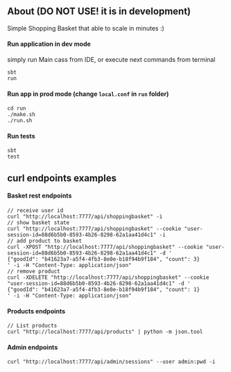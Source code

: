 ## About (DO NOT USE! it is in development)
Simple Shopping Basket that able to scale in minutes :)

#### Run application in dev mode
simply run Main cass from IDE, or execute next commands from terminal
```
sbt
run
```

#### Run app in prod mode (change `local.conf` in `run` folder)
```
cd run
./make.sh
./run.sh
```

#### Run tests
```
sbt
test
```

## curl endpoints examples
#### Basket rest endpoints
```
// receive user id
curl "http://localhost:7777/api/shoppingbasket" -i
// show basket state
curl "http://localhost:7777/api/shoppingbasket" --cookie "user-session-id=88d6b5b0-8593-4b26-8298-62a1aa41d4c1" -i
// add product to basket
curl -XPOST "http://localhost:7777/api/shoppingbasket" --cookie "user-session-id=88d6b5b0-8593-4b26-8298-62a1aa41d4c1" -d '
{"goodId": "b41623a7-a5f4-4fb3-8e0e-b18f94b9f184", "count": 3}
' -i -H "Content-Type: application/json"
// remove product
curl -XDELETE "http://localhost:7777/api/shoppingbasket" --cookie "user-session-id=88d6b5b0-8593-4b26-8298-62a1aa41d4c1" -d '
{"goodId": "b41623a7-a5f4-4fb3-8e0e-b18f94b9f184", "count": 1}
' -i -H "Content-Type: application/json"
```


#### Products endpoints
```
// List products
curl "http://localhost:7777/api/products" | python -m json.tool
```

#### Admin endpoints
```
curl "http://localhost:7777/api/admin/sessions" --user admin:pwd -i
```